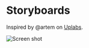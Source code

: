 # Storyboards

Inspired by @artem on [Uplabs](https://www.uplabs.com/posts/storyboards-application).

![Screen shot](https://lh3.googleusercontent.com/kjeHcBz6USqKXNT6iMzRoKIZxOuWvrjum35-2ArMq5hyjTfIZJh4R_s9RfWoUMUhdti_q0S9HFgjBQ=w1364-h697-rw)